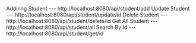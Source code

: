 Addinng Student --- http://localhost:8080/api/student/add
Update Student  --- http://localhost:8080/api/student/update/id 
Delete Student  --- http://localhost:8080/api/student/delete/id
Get All Student --- http://localhost:8080/api/student/all
Search By Id    --- http://localhost:8080/api/student/get/id
